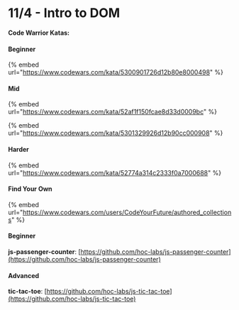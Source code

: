# 11/4 - Intro to DOM

**Code Warrior Katas:**

#### Beginner

{% embed url="https://www.codewars.com/kata/5300901726d12b80e8000498" %}

#### Mid

{% embed url="https://www.codewars.com/kata/52af1f150fcae8d33d0009bc" %}

{% embed url="https://www.codewars.com/kata/5301329926d12b90cc000908" %}

#### Harder

{% embed url="https://www.codewars.com/kata/52774a314c2333f0a7000688" %}

#### Find Your Own

{% embed url="https://www.codewars.com/users/CodeYourFuture/authored_collections" %}

#### Beginner

**js-passenger-counter**: [https://github.com/hoc-labs/js-passenger-counter](https://github.com/hoc-labs/js-passenger-counter)

#### Advanced

**tic-tac-toe**: [https://github.com/hoc-labs/js-tic-tac-toe](https://github.com/hoc-labs/js-tic-tac-toe)



